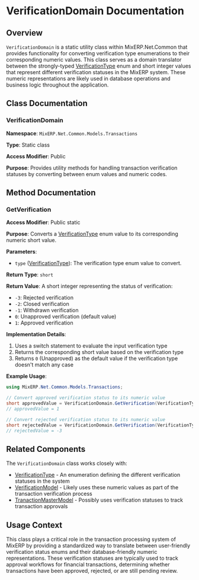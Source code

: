 # VerificationDomain Documentation

## Overview

`VerificationDomain` is a static utility class within MixERP.Net.Common that provides functionality for converting verification type enumerations to their corresponding numeric values. This class serves as a domain translator between the strongly-typed [VerificationType](VerificationType.md) enum and short integer values that represent different verification statuses in the MixERP system. These numeric representations are likely used in database operations and business logic throughout the application.

## Class Documentation

### VerificationDomain

**Namespace**: `MixERP.Net.Common.Models.Transactions`

**Type**: Static class

**Access Modifier**: Public

**Purpose**: Provides utility methods for handling transaction verification statuses by converting between enum values and numeric codes.

## Method Documentation

### GetVerification

**Access Modifier**: Public static

**Purpose**: Converts a [VerificationType](VerificationType.md) enum value to its corresponding numeric short value.

**Parameters**:
- `type` ([VerificationType](VerificationType.md)): The verification type enum value to convert.

**Return Type**: `short`

**Return Value**: A short integer representing the status of verification:
  - `-3`: Rejected verification
  - `-2`: Closed verification
  - `-1`: Withdrawn verification
  - `0`: Unapproved verification (default value)
  - `1`: Approved verification

**Implementation Details**:
1. Uses a switch statement to evaluate the input verification type
2. Returns the corresponding short value based on the verification type
3. Returns `0` (Unapproved) as the default value if the verification type doesn't match any case

**Example Usage**:
```csharp
using MixERP.Net.Common.Models.Transactions;

// Convert approved verification status to its numeric value
short approvedValue = VerificationDomain.GetVerification(VerificationType.Approved);
// approvedValue = 1

// Convert rejected verification status to its numeric value
short rejectedValue = VerificationDomain.GetVerification(VerificationType.Rejected);
// rejectedValue = -3
```

## Related Components

The `VerificationDomain` class works closely with:

- [VerificationType](VerificationType.md) - An enumeration defining the different verification statuses in the system
- [VerificationModel](VerificationModel.md) - Likely uses these numeric values as part of the transaction verification process
- [TranactionMasterModel](TranactionMasterModel.md) - Possibly uses verification statuses to track transaction approvals

## Usage Context

This class plays a critical role in the transaction processing system of MixERP by providing a standardized way to translate between user-friendly verification status enums and their database-friendly numeric representations. These verification statuses are typically used to track approval workflows for financial transactions, determining whether transactions have been approved, rejected, or are still pending review.
